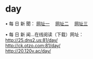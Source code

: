 # day
&#8226; 每 日 新 聞：
<a href="http://25.dns2.us:81/day/" target="_blank">网址一</a>
　<a href="http://ck.otzo.com:81/day/" target="_blank">网址二</a>
　<a href="http://20.120v.ac/day/" target="_blank">网址三</a>
<p>&#8226; 每 日 新 闻...在线阅读（下载）网址：<br />
  <a href="http://25.dns2.us:81/day/" target="_blank">http://25.dns2.us:81/day/</a><br />
  <a href="http://ck.otzo.com:81/day/" target="_blank">http://ck.otzo.com:81/day/</a><br />
  <a href="http://20.120v.ac/day/" target="_blank">http://20.120v.ac/day/</a>
</p>

